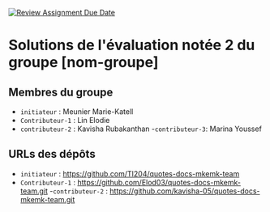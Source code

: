 [![Review Assignment Due Date](https://classroom.github.com/assets/deadline-readme-button-22041afd0340ce965d47ae6ef1cefeee28c7c493a6346c4f15d667ab976d596c.svg)](https://classroom.github.com/a/QPRNiqfX)

# Solutions de l'évaluation notée 2 du groupe [nom-groupe]

## Membres du groupe
- `initiateur` : Meunier Marie-Katell
- `Contributeur-1` : Lin Elodie
- `contributeur-2` : Kavisha Rubakanthan
-`contributeur-3`: Marina Youssef

## URLs des dépôts
- `initiateur` : https://github.com/TI204/quotes-docs-mkemk-team
- `Contributeur-1` : https://github.com/Elod03/quotes-docs-mkemk-team.git
-`contributeur-2` : https://github.com/kavisha-05/quotes-docs-mkemk-team.git
